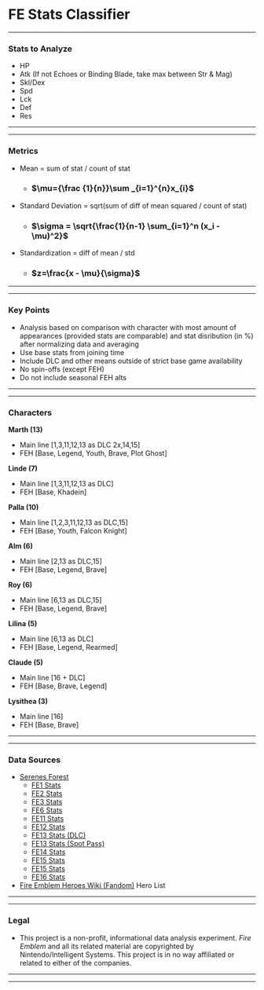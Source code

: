 # FE Stats Classifier
---
### Stats to Analyze
- HP
- Atk (If not Echoes or Binding Blade, take max between Str & Mag)
- Skl/Dex
- Spd
- Lck
- Def
- Res
---
---
### Metrics
- Mean = sum of stat / count of stat
  - ### $`\mu={\frac {1}{n}}\sum _{i=1}^{n}x_{i}`$
- Standard Deviation = sqrt(sum of diff of mean squared / count of stat)
  - ### $`\sigma = \sqrt{\frac{1}{n-1} \sum_{i=1}^n (x_i - \mu)^2}`$
- Standardization = diff of mean / std
  - ### $`z=\frac{x - \mu}{\sigma}`$
---
---
### Key Points
- Analysis based on comparison with character with most amount of appearances (provided stats are comparable) and stat disribution (in %) after normalizing data and averaging
- Use base stats from joining time
- Include DLC and other means outside of strict base game availability
- No spin-offs (except FEH)
- Do not include seasonal FEH alts
---
---
### Characters
**Marth (13)**
- Main line [1,3,11,12,13 as DLC 2x,14,15]
- FEH [Base, Legend, Youth, Brave, Plot Ghost]

**Linde (7)**
- Main line [1,3,11,12,13 as DLC]
- FEH [Base, Khadein]

**Palla (10)**
- Main line [1,2,3,11,12,13 as DLC,15]
- FEH [Base, Youth, Falcon Knight]

**Alm (6)**
- Main line [2,13 as DLC,15]
- FEH [Base, Legend, Brave]

**Roy (6)**
- Main line [6,13 as DLC,15]
- FEH [Base, Legend, Brave]

**Lilina (5)**
- Main line [6,13 as DLC]
- FEH [Base, Legend, Rearmed]

**Claude (5)**
- Main line [16 + DLC]
- FEH [Base, Brave, Legend]

**Lysithea (3)**
- Main line [16]
- FEH [Base, Brave]
---
---
### Data Sources
- [Serenes Forest](https://serenesforest.net)
  - [FE1 Stats](https://serenesforest.net/shadow-dragon-and-blade-of-light/characters/base-stats/)
  - [FE2 Stats](https://serenesforest.net/gaiden/characters/base-stats/)
  - [FE3 Stats](https://serenesforest.net/mystery-of-the-emblem/characters/base-stats/)
  - [FE6 Stats](https://serenesforest.net/binding-blade/characters/base-stats/)
  - [FE11 Stats](https://serenesforest.net/shadow-dragon/characters/base-stats/default/)
  - [FE12 Stats](https://serenesforest.net/light-and-shadow/characters/base-stats/default/)
  - [FE13 Stats (DLC)](https://serenesforest.net/awakening/characters/base-stats/dlc/)
  - [FE13 Stats (Spot Pass)](https://serenesforest.net/awakening/characters/base-stats/spotpass/)
  - [FE14 Stats](https://serenesforest.net/fire-emblem-fates/other-characters/base-stats/)
  - [FE15 Stats](https://serenesforest.net/fire-emblem-echoes-shadows-valentia/characters/base-stats/)
  - [FE15 Stats](https://serenesforest.net/fire-emblem-echoes-shadows-valentia/miscellaneous/amiibo/)
  - [FE16 Stats](https://serenesforest.net/three-houses/characters/base-stats/)
- [Fire Emblem Heroes Wiki (Fandom)](https://feheroes.fandom.com/wiki/List_of_Heroes) Hero List
---
---
### Legal
- This project is a non-profit, informational data analysis experiment. *Fire Emblem* and all its related material are copyrighted by Nintendo/Intelligent Systems. This project is in no way affiliated or related to either of the companies.
---
---

